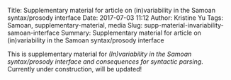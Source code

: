 Title: Supplementary material for article on (in)variability in the Samoan syntax/prosody interface
Date: 2017-07-03 11:12
Author: Kristine Yu
Tags: Samoan, supplementary-material, media
Slug: supp-material-invariability-samoan-interface
Summary: Supplementary material for article on (in)variability in the Samoan syntax/prosody interface 

This is supplementary material for *(In)variability in the Samoan syntax/prosody interface and consequences for syntactic parsing*. Currently under construction, will be updated!

<!-- PELICAN_END_SUMMARY -->

<!-- Supplemental data is presented in the following sections: -->

<!-- 1. [Experiments 1/2: Criteria for creak coding](#exp1) -->
<!-- 2. [Experiment 2: Sample perceptual stimuli](#exp2) -->
<!-- 3. [Experiment 3: Sample perceptual stimuli](#exp3) -->

<!-- ##<a id="exp1">Experiments 1/2: Criteria for coding uttered syllables as "creaky"</a> ## -->

<!-- The criteria for coding uttered syllables as "creaky" for Experiments -->
<!-- 1 and 2 were given in the paper as follows: -->

<!-- > Target syllables in individual tokens were determined to be creaky by listening and visual inspection of the -->
<!-- > waveform and spectrogram in Praat (Boersma 2010). A token was defined to -->
<!-- > be creaky if it had the auditory percept of creaky voice, as determined -->
<!-- > by the authors and if: -->
<!-- > -->
<!-- > 1.   there were alternating cycles of amplitude and/or frequency or -->
<!-- > irregular glottal pulses in the waveform or wide-band spectrogram, -->
<!-- > 2.   missing values or discontinuities in the f0 track determined by -->
<!-- > Praat's autocorrelation algorithm with default settings[^1], or -->
<!-- > 3.   the appearance of strong subharmonics or lack of harmonic structure in the -->
<!-- > narrow-band spectrogram. Generally these three indicators occurred -->
<!-- > simultaneously. -->

<!-- Below are some samples of implementing the criteria: -->


<!-- 1. Using criteria 1 and 2 -->

<!-- 	<div align= "left"> -->
<!--     <figure> -->
<!--    	<img src="/img/2014/06/cantcr/cant-c11-46-g-s2-criteria.png" -->
<!--     alt = "Fig 1, top left" -->
<!--     width = "800"> -->
<!--     <figcaption>[Click for source wavefile](http://media.krisyu.org/cantcr/exp2-subset-T4/creak/cant_c11_46_g_S2.wav)</figcaption> -->
<!--     </figure> -->
<!--     </div><p></p> -->

<!-- 2. Using criteria 2 and 3 -->

<!-- 	<div align= "left"> -->
<!--     <figure> -->
<!--    	<img src="/img/2014/06/cantcr/cant-c2-16-c-s2-criteria.png" -->
<!--     alt = "Fig 1, top left" -->
<!--     width = "800"> -->
<!--     <figcaption>[Click for source wavefile](http://media.krisyu.org/cantcr/exp2-subset-T4/creak/cant_c2_16_c_S2.wav)</figcaption> -->
<!--     </figure> -->
<!--     </div><p></p> -->

 
<!-- ##<a id="exp2">Experiment 2: Sample perceptual stimuli</a> ## -->

<!-- Note: all sample audio files provided are in WAV format. -->

<!-- These audio files were drawn from in creating perceptual stimuli for -->
<!-- Experiment 2. The subset provided below was used in creating the Tone -->
<!-- 4 stimuli. -->


<!-- 1. Play Tone 4 stimuli coded as "creaky": [[wav](http://media.krisyu.org/cantcr/exp2-subset-T4/all-creak-files.wav)] -->
<!-- 2. Play Tone 4 stimuli coded as "non-creaky": [[wav](http://media.krisyu.org/cantcr/exp2-subset-T4/all-noncreak-files.wav)] -->
<!-- 3. Zipped archives of wav files: [[creaky](http://media.krisyu.org/cantcr/exp2-subset-T4/creak.zip)], [[non-creaky](http://media.krisyu.org/cantcr/exp2-subset-T4/noncreak.zip)] -->


<!-- ##<a id="exp3">Experiment 3: Sample perceptual stimuli</a> ## -->

<!-- Note: all sample audio files provided are in WAV format and are the -->
<!-- resynthesized stimuli for "0" f0 shift, in the monosyllabic experiment -->
<!-- (no preceding syllable). -->

<!-- 1. **Sex**: female, **creak type**: narrow [[light](http://media.krisyu.org/cantcr/exp3-wavs/female-narrow-light.wav), [medium](http://media.krisyu.org/cantcr/exp3-wavs/female-narrow-medium.wav), [heavy](http://media.krisyu.org/cantcr/exp3-wavs/female-narrow-heavy.wav)] -->

<!-- 1. **Sex**: female, **creak type**: wide [[light](http://media.krisyu.org/cantcr/exp3-wavs/female-wide-light.wav), [medium](http://media.krisyu.org/cantcr/exp3-wavs/female-wide-medium.wav), [heavy](http://media.krisyu.org/cantcr/exp3-wavs/female-wide-heavy.wav)] -->

<!-- 1. **Sex**: male, **creak type**: narrow [[light](http://media.krisyu.org/cantcr/exp3-wavs/male-narrow-light.wav), [medium](http://media.krisyu.org/cantcr/exp3-wavs/male-narrow-medium.wav), [heavy](http://media.krisyu.org/cantcr/exp3-wavs/male-narrow-heavy.wav)] -->

<!-- 1. **Sex**: male, **creak type**: wide [[light](http://media.krisyu.org/cantcr/exp3-wavs/male-wide-light.wav), [medium](http://media.krisyu.org/cantcr/exp3-wavs/male-wide-medium.wav), [heavy](http://media.krisyu.org/cantcr/exp3-wavs/male-wide-heavy.wav)] -->

<!-- ### Sources for Figures 1 and 2 in paper: -->

<!-- 1. **Figure 1: waveforms** -->
<!--     + (top left) sex: female, creak type: narrow, creak proportion: heavy -->

<!-- 	<div align= "left"> -->
<!--     <figure> -->
<!--    	<img src="/img/2014/06/cantcr/fig1a.png" -->
<!--     alt = "Fig 1, top left" -->
<!--     width = "600"> -->
<!--     <figcaption>[Click for source wavefile](http://media.krisyu.org/cantcr/exp3-wavs/female-narrow-heavy.wav)</figcaption> -->
<!--     </figure> -->
<!--     </div><p></p> -->

<!--     + (top right) sex: male, creak type: narrow, creak proportion: heavy -->

<!-- 	<div align= "left"> -->
<!--     <figure> -->
<!--    	<img src="/img/2014/06/cantcr/fig1a.png" -->
<!--     alt = "Fig 1, top right" -->
<!--     width = "600"> -->
<!--     <figcaption>[Click for source wavefile](http://media.krisyu.org/cantcr/exp3-wavs/male-narrow-heavy.wav)</figcaption> -->
<!--     </figure> -->
<!--     </div><p></p> -->

<!--     + (bottom left) sex: female, creak type: wide, creak proportion: heavy -->

<!-- 	<div align= "left"> -->
<!--     <figure> -->
<!--    	<img src="/img/2014/06/cantcr/fig1a.png" -->
<!--     alt = "Fig 1, bottom left" -->
<!--     width = "600"> -->
<!--     <figcaption>[Click for source wavefile](http://media.krisyu.org/cantcr/exp3-wavs/female-wide-heavy.wav)</figcaption> -->
<!--     </figure> -->
<!--     </div><p></p> -->

<!-- 	+ (bottom right) sex: male, creak type: wide, creak proportion: heavy  -->
	
<!-- 	<div align= "left"> -->
<!--     <figure> -->
<!--    	<img src="/img/2014/06/cantcr/fig1a.png" -->
<!--     alt = "Fig 1, bottom right" -->
<!--     width = "600"> -->
<!--     <figcaption>[Click for source wavefile](http://media.krisyu.org/cantcr/exp3-wavs/male-wide-heavy.wav)</figcaption> -->
<!--     </figure> -->
<!--     </div><p></p> -->
	

<!-- 2. **Figure 2: spectrograms** -->

<!--     + (left) sex: female, creak type: narrow, creak proportion: heavy -->

<!-- 	<div align= "left"> -->
<!--     <figure> -->
<!--    	<img src="/img/2014/06/cantcr/fig2a.png" -->
<!--     alt = "Fig 2, left" -->
<!--     width = "600"> -->
<!--     <figcaption>[Click for source wavefile](http://media.krisyu.org/cantcr/exp3-wavs/female-narrow-heavy.wav)</figcaption> -->
<!--     </figure> -->
<!--     </div><p></p> -->

<!--     + (right) sex: female, creak type: pitched, creak proportion: heavy -->

<!-- 	<div align= "left"> -->
<!--     <figure> -->
<!--    	<img src="/img/2014/06/cantcr/fig2b.png" -->
<!--     alt = "Fig 2, right" -->
<!--     width = "600"> -->
<!--     <figcaption>[Click for source wavefile](http://media.krisyu.org/cantcr/exp3-wavs/female-pitched-heavy.wav)</figcaption> -->
<!--     </figure> -->
<!--     </div><p></p> -->

<!-- [^1]: silence threshold = 0.03, voicing threshold = 0.45, octave cost = 0.01, octave-jump cost = 0.35, voiced/unvoiced cost = 0.14 -->
